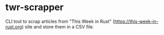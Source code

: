 # twr-scrapper
CLI tool to scrap articles from "This Week in Rust" (https://this-week-in-rust.org) site and store them in a CSV file.
